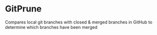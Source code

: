 # GitPrune
Compares local git branches with closed &amp; merged branches in GitHub to determine which branches have been merged
